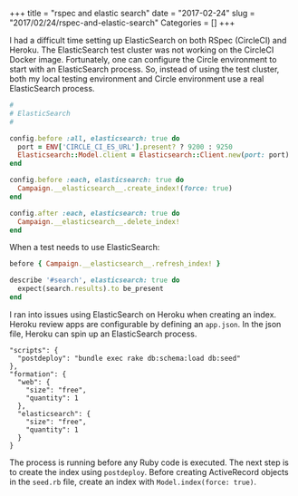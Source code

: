 +++
title = "rspec and elastic search"
date = "2017-02-24"
slug = "2017/02/24/rspec-and-elastic-search"
Categories = []
+++

I had a difficult time setting up  ElasticSearch on both RSpec (CircleCI) and Heroku. The ElasticSearch test cluster was not working on the CircleCI Docker image. Fortunately, one can configure the Circle environment to start with an ElasticSearch process. So, instead of using the test cluster, both my local testing environment and Circle environment use a real ElasticSearch process.

```ruby
#
# ElasticSearch
#

config.before :all, elasticsearch: true do
  port = ENV['CIRCLE_CI_ES_URL'].present? ? 9200 : 9250
  Elasticsearch::Model.client = Elasticsearch::Client.new(port: port)
end

config.before :each, elasticsearch: true do
  Campaign.__elasticsearch__.create_index!(force: true)
end

config.after :each, elasticsearch: true do
  Campaign.__elasticsearch__.delete_index!
end
```

When a test needs to use ElasticSearch:

```ruby
before { Campaign.__elasticsearch__.refresh_index! }

describe '#search', elasticsearch: true do
  expect(search.results).to be_present
end
```

I ran into issues using ElasticSearch on Heroku when creating an index. Heroku review apps are configurable by defining an `app.json`. In the json file, Heroku can spin up an ElasticSearch process.

```
"scripts": {
  "postdeploy": "bundle exec rake db:schema:load db:seed"
},
"formation": {
  "web": {
    "size": "free",
    "quantity": 1
  },
  "elasticsearch": {
    "size": "free",
    "quantity": 1
  }
}
```

The process is running before any Ruby code is executed. The next step is to create the index using `postdeploy`. Before creating ActiveRecord objects in the `seed.rb` file, create an index with `Model.index(force: true)`.
